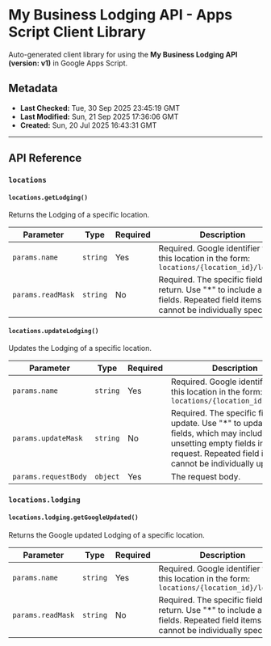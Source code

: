 # My Business Lodging API - Apps Script Client Library

Auto-generated client library for using the **My Business Lodging API (version: v1)** in Google Apps Script.

## Metadata

- **Last Checked:** Tue, 30 Sep 2025 23:45:19 GMT
- **Last Modified:** Sun, 21 Sep 2025 17:36:06 GMT
- **Created:** Sun, 20 Jul 2025 16:43:31 GMT



---

## API Reference

### `locations`

#### `locations.getLodging()`

Returns the Lodging of a specific location.

| Parameter | Type | Required | Description |
|---|---|---|---|
| `params.name` | `string` | Yes | Required. Google identifier for this location in the form: `locations/{location_id}/lodging` |
| `params.readMask` | `string` | No | Required. The specific fields to return. Use "*" to include all fields. Repeated field items cannot be individually specified. |

#### `locations.updateLodging()`

Updates the Lodging of a specific location.

| Parameter | Type | Required | Description |
|---|---|---|---|
| `params.name` | `string` | Yes | Required. Google identifier for this location in the form: `locations/{location_id}/lodging` |
| `params.updateMask` | `string` | No | Required. The specific fields to update. Use "*" to update all fields, which may include unsetting empty fields in the request. Repeated field items cannot be individually updated. |
| `params.requestBody` | `object` | Yes | The request body. |

### `locations.lodging`

#### `locations.lodging.getGoogleUpdated()`

Returns the Google updated Lodging of a specific location.

| Parameter | Type | Required | Description |
|---|---|---|---|
| `params.name` | `string` | Yes | Required. Google identifier for this location in the form: `locations/{location_id}/lodging` |
| `params.readMask` | `string` | No | Required. The specific fields to return. Use "*" to include all fields. Repeated field items cannot be individually specified. |